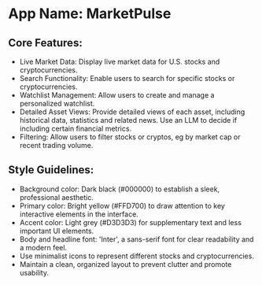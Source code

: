 # **App Name**: MarketPulse

## Core Features:

- Live Market Data: Display live market data for U.S. stocks and cryptocurrencies.
- Search Functionality: Enable users to search for specific stocks or cryptocurrencies.
- Watchlist Management: Allow users to create and manage a personalized watchlist.
- Detailed Asset Views: Provide detailed views of each asset, including historical data, statistics and related news. Use an LLM to decide if including certain financial metrics.
- Filtering: Allow users to filter stocks or cryptos, eg by market cap or recent trading volume.

## Style Guidelines:

- Background color: Dark black (#000000) to establish a sleek, professional aesthetic.
- Primary color: Bright yellow (#FFD700) to draw attention to key interactive elements in the interface.
- Accent color: Light grey (#D3D3D3) for supplementary text and less important UI elements.
- Body and headline font: 'Inter', a sans-serif font for clear readability and a modern feel.
- Use minimalist icons to represent different stocks and cryptocurrencies.
- Maintain a clean, organized layout to prevent clutter and promote usability.